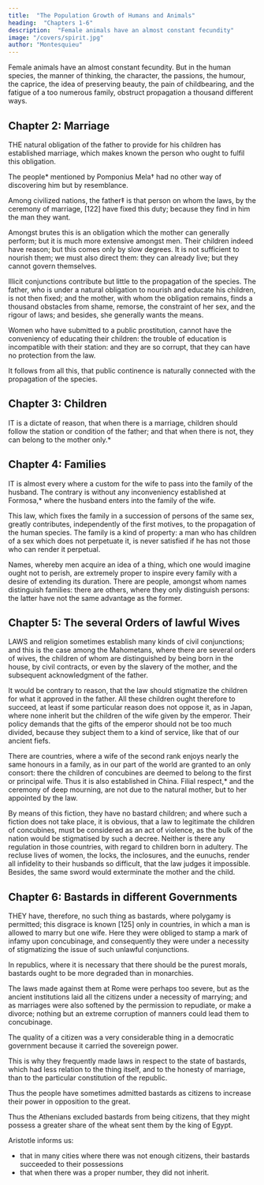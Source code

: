 ```yaml
---
title:  "The Population Growth of Humans and Animals"
heading:  "Chapters 1-6"
description:  "Female animals have an almost constant fecundity"
image: "/covers/spirit.jpg"
author: "Montesquieu"
---
```



<!--  DELIGHT of human kind,‡ and Gods above;
Parent of Rome, propitious queen of love; For when the rising spring adorns the mead,
And a new scene of nature stands display’d;
[121]
When teeming buds, and chearful greens appear,
And western gales unlock the lazy year;
The joyous birds thy welcome first express,
Whose native songs thy genial fire confess: 
Then savage beasts bound o’er their slighted food,
Struck with thy darts, and tempt the raging flood: 
All nature is thy gift, earth, air, and sea,
Of all that breathes, the various progeny
Stung with delight, is goaded on by thee.
O’er barren mountains, o’er the flow’ry plain,
The leafy forest, and the liquid main,
Extends thy uncontroul’d and boundless reign.
Thro’ all the living regions thou dost move,
And scatter’st where thou go’st the kindly seeds of love.
 -->

Female animals have an almost constant fecundity. But in the human species, the manner of thinking, the character, the passions, the humour, the caprice, the idea of preserving beauty, the pain of childbearing, and the fatigue of a too numerous family, obstruct propagation a thousand different ways.



## Chapter 2:  Marriage

THE natural obligation of the father to provide for his children has established marriage, which makes known the person who ought to fulfil this obligation.

The people* mentioned by Pomponius Mela† had no other way of discovering him but by resemblance.

Among civilized nations, the father‡ is that person on whom the laws, by the ceremony of marriage, [122] have fixed this duty; because they find in him the man they want.

Amongst brutes this is an obligation which the mother can generally perform; but it is much more extensive amongst men. Their children indeed have reason; but this comes only by slow degrees. It is not sufficient to nourish them; we must also direct them:  they can already live; but they cannot govern themselves.

Illicit conjunctions contribute but little to the propagation of the species. The father, who is under a natural obligation to nourish and educate his children, is not then fixed; and the mother, with whom the obligation remains, finds a thousand obstacles from shame, remorse, the constraint of her sex, and the rigour of laws; and besides, she generally wants the means.

Women who have submitted to a public prostitution, cannot have the conveniency of educating their children:  the trouble of education is incompatible with their station:  and they are so corrupt, that they can have no protection from the law.

It follows from all this, that public continence is naturally connected with the propagation of the species.




## Chapter 3:  Children

IT is a dictate of reason, that when there is a marriage, children should follow the station or condition of the father; and that when there is not, they can belong to the mother only.*




## Chapter 4:  Families

IT is almost every where a custom for the wife to pass into the family of the husband. The contrary is without any inconveniency established at Formosa,* where the husband enters into the family of the wife.

This law, which fixes the family in a succession of persons of the same sex, greatly contributes, independently of the first motives, to the propagation of the human species. The family is a kind of property:  a man who has children of a sex which does not perpetuate it, is never satisfied if he has not those who can render it perpetual.

Names, whereby men acquire an idea of a thing, which one would imagine ought not to perish, are extremely proper to inspire every family with a desire of extending its duration. There are people, amongst whom names distinguish families:  there are others, where they only distinguish persons:  the latter have not the same advantage as the former.


## Chapter 5:  The several Orders of lawful Wives

LAWS and religion sometimes establish many kinds of civil conjunctions; and this is the case among the Mahometans, where there are several orders of wives, the children of whom are distinguished by being born in the house, by civil contracts, or even by the slavery of the mother, and the subsequent acknowledgment of the father.

It would be contrary to reason, that the law should stigmatize the children for what it approved in the father. All these children ought therefore to succeed, at least if some particular reason does not oppose it, as in Japan, where none inherit but the children of the wife given by the emperor. Their policy demands that the gifts of the emperor should not be too much divided, because they subject them to a kind of service, like that of our ancient fiefs.

There are countries, where a wife of the second rank enjoys nearly the same honours in a family, as in our part of the world are granted to an only consort:  there the children of concubines are deemed to belong to the first or principal wife. Thus it is also established in China. Filial respect,* and the ceremony of deep mourning, are not due to the natural mother, but to her appointed by the law.

By means of this fiction, they have no bastard children; and where such a fiction does not take place, it is obvious, that a law to legitimate the children of concubines, must be considered as an act of violence, as the bulk of the nation would be stigmatised by such a decree. Neither is there any regulation in those countries, with regard to children born in adultery. The recluse lives of women, the locks, the inclosures, and the eunuchs, render all infidelity to their husbands so difficult, that the law judges it impossible. Besides, the same sword would exterminate the mother and the child.



## Chapter 6:  Bastards in different Governments

THEY have, therefore, no such thing as bastards, where polygamy is permitted; this disgrace is known [125] only in countries, in which a man is allowed to marry but one wife. Here they were obliged to stamp a mark of infamy upon concubinage, and consequently they were under a necessity of stigmatizing the issue of such unlawful conjunctions.

In republics, where it is necessary that there should be the purest morals, bastards ought to be more degraded than in monarchies.

The laws made against them at Rome were perhaps too severe, but as the ancient institutions laid all the citizens under a necessity of marrying; and as marriages were also softened by the permission to repudiate, or make a divorce; nothing but an extreme corruption of manners could lead them to concubinage.

The quality of a citizen was a very considerable thing in a democratic government because it carried the sovereign power. 

This is why they frequently made laws in respect to the state of bastards, which had less relation to the thing itself, and to the honesty of marriage, than to the particular constitution of the republic.

Thus the people have sometimes admitted bastards as citizens to increase their power in opposition to the great. 

Thus the Athenians excluded bastards from being citizens, that they might possess a greater share of the wheat sent them by the king of Egypt.

Aristotle informs us: 
- that in many cities where there was not enough citizens, their bastards succeeded to their possessions
- that when there was a proper number, they did not inherit.



